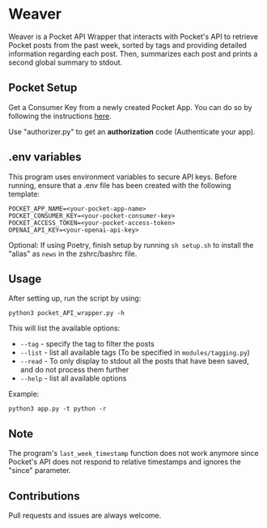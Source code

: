 # Weaver

Weaver is a Pocket API Wrapper that interacts with Pocket's API to retrieve Pocket posts from the past week, sorted by tags and providing detailed information regarding each post. Then, summarizes each post and prints a second global summary to stdout.

## Pocket Setup

Get a Consumer Key from a newly created Pocket App. You can do so by following the instructions [here](https://getpocket.com/developer/docs/authentication).

Use "authorizer.py" to get an **authorization** code (Authenticate your app).

## .env variables

This program uses environment variables to secure API keys. Before running, ensure that a .env file has been created with the following template:

```
POCKET_APP_NAME=<your-pocket-app-name>
POCKET_CONSUMER_KEY=<your-pocket-consumer-key>
POCKET_ACCESS_TOKEN=<your-pocket-access-token>
OPENAI_API_KEY=<your-openai-api-key>
```

Optional: If using Poetry, finish setup by running `sh setup.sh` to install the "alias" as `news` in the zshrc/bashrc file.

## Usage

After setting up, run the script by using:

```
python3 pocket_API_wrapper.py -h
```
This will list the available options:
- `--tag` - specify the tag to filter the posts
- `--list` - list all available tags (To be specified in `modules/tagging.py`)
- `--read` - To only display to stdout all the posts that have been saved, and do not process them further
- `--help` - list all available options

Example:

```
python3 app.py -t python -r
```

## Note

The program's `last_week_timestamp` function does not work anymore since Pocket's API does not respond to relative timestamps and ignores the "since" parameter.

## Contributions

Pull requests and issues are always welcome.
